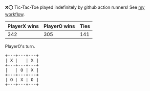 :x::o: Tic-Tac-Toe played indefinitely by github action runners! See [my workflow](.github/workflows/play.yaml).

|PlayerX wins|PlayerO wins|Ties|
|-|-|-|
|342|305|141|

PlayerO's turn.

<pre>
+---+---+---+
| X |   | X |
+---+---+---+
|   | O | X |
+---+---+---+
| O | X | O |
+---+---+---+
</pre>